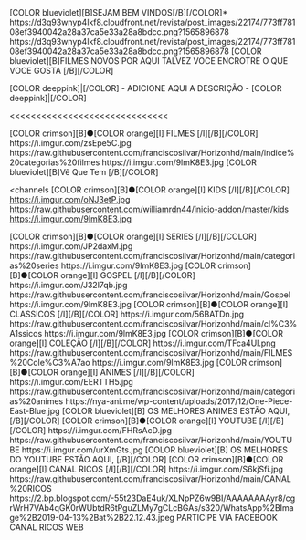 <channels>
<channel>
<name>[COLOR blueviolet][B]SEJAM BEM VINDOS[/B][/COLOR]</name>*
<thumbnail>https://d3q93wnyp4lkf8.cloudfront.net/revista/post_images/22174/773ff78108ef3940042a28a37ca5e33a28a8bdcc.png?1565896878</thumbnail>
<fanart>https://d3q93wnyp4lkf8.cloudfront.net/revista/post_images/22174/773ff78108ef3940042a28a37ca5e33a28a8bdcc.png?1565896878</fanart>
<info>[COLOR blueviolet][B]FILMES NOVOS POR AQUI TALVEZ VOCE ENCROTRE O QUE VOCE GOSTA [/B][/COLOR]</info>


[COLOR deeppink]|[/COLOR] - ADICIONE AQUI A DESCRIÇÃO - [COLOR deeppink]|[/COLOR]</info>
</channel>
</channels>

<<<<<<<<<<<<<<<<<<<<<<<<<<<<<<


<channels>
<channel>
<name>[COLOR crimson][B]●[COLOR orange][I] FILMES [/I][/B][/COLOR]</name>
<thumbnail>https://i.imgur.com/zsEpe5C.jpg</thumbnail>
<externallink>https://raw.githubusercontent.com/franciscosilvar/Horizonhd/main/indice%20categorias%20filmes</externallink>
<fanart>https://i.imgur.com/9lmK8E3.jpg</fanart>
<info>[COLOR blueviolet][B]Vê Que Tem [/B][/COLOR]</info>
</channel>

<channels
<channel>
<name>[COLOR crimson][B]●[COLOR orange][I] KIDS [/I][/B][/COLOR]</name>
<thumbnail>https://i.imgur.com/oNJ3etP.jpg</thumbnail>
<externallink>https://raw.githubusercontent.com/williamrdn44/inicio-addon/master/kids</externallink>
<fanart>https://i.imgur.com/9lmK8E3.jpg</fanart>
</channel>

<channels>
<channel>
<name>[COLOR crimson][B]●[COLOR orange][I] SERIES [/I][/B][/COLOR]</name>
<thumbnail>https://i.imgur.com/JP2daxM.jpg</thumbnail>
<externallink>https://raw.githubusercontent.com/franciscosilvar/Horizonhd/main/categorias%20series</externallink>
<fanart>https://i.imgur.com/9lmK8E3.jpg</fanart>
<info></info>
</channel>
 
<channels>
<channel>
<name>[COLOR crimson][B]●[COLOR orange][I] GOSPEL [/I][/B][/COLOR]</name>
<thumbnail>https://i.imgur.com/J32l7qb.jpg</thumbnail>
<externallink>https://raw.githubusercontent.com/franciscosilvar/Horizonhd/main/Gospel</externallink>
<fanart>https://i.imgur.com/9lmK8E3.jpg</fanart>
</channel>

<channels>
<channel>
<name>[COLOR crimson][B]●[COLOR orange][I] CLASSICOS [/I][/B][/COLOR]</name>
<thumbnail>https://i.imgur.com/56BATDn.jpg</thumbnail>
<externallink>https://raw.githubusercontent.com/franciscosilvar/Horizonhd/main/cl%C3%A1ssicos</externallink>
<fanart>https://i.imgur.com/9lmK8E3.jpg</fanart>
<info></info>
</channel>

<channels>
<channel>
<name>[COLOR crimson][B]●[COLOR orange][I] COLEÇÃO [/I][/B][/COLOR]</name>
<thumbnail>https://i.imgur.com/TFca4Ul.png</thumbnail>
<externallink>https://raw.githubusercontent.com/franciscosilvar/Horizonhd/main/FILMES%20Cole%C3%A7ao</externallink>
<fanart>https://i.imgur.com/9lmK8E3.jpg</fanart>
<info>
</channel>

<channels>
<channel>
<name>[COLOR crimson][B]●[COLOR orange][I] ANIMES [/I][/B][/COLOR]</name>
<thumbnail>https://i.imgur.com/EERTTH5.jpg</thumbnail>
<externallink>https://raw.githubusercontent.com/franciscosilvar/Horizonhd/main/categorias%20animes</externallink>
<fanart>https://nya-ani.me/wp-content/uploads/2017/12/One-Piece-East-Blue.jpg</fanart>
<info>[COLOR blueviolet][B] OS MELHORES ANIMES ESTÃO AQUI, [/B][/COLOR]</info>
</channel>
 
 <channels>
<channel>
<name>[COLOR crimson][B]●[COLOR orange][I] YOUTUBE [/I][/B][/COLOR]</name>
<thumbnail>https://i.imgur.com/FHRsAcD.jpg</thumbnail>
<externallink>https://raw.githubusercontent.com/franciscosilvar/Horizonhd/main/YOUTUBE</externallink>
<fanart>https://i.imgur.com/urXmGts.jpg</fanart>
<info>[COLOR blueviolet][B] OS MELHORES DO YOUTUBE ESTÃO AQUI, [/B][/COLOR]</info>
</channel>
 
<channels>
<channel>
<name>[COLOR crimson][B]●[COLOR orange][I] CANAL RICOS [/I][/B][/COLOR]</name>
<thumbnail>https://i.imgur.com/S6kjSfi.jpg</thumbnail>
<externallink>https://raw.githubusercontent.com/franciscosilvar/Horizonhd/main/CANAL%20RICOS</externallink>
<fanart>https://2.bp.blogspot.com/-55t23DaE4uk/XLNpPZ6w9BI/AAAAAAAAyr8/cgrWrH7VAb4qGK0rWUbtdR6tPguZLMy7gCLcBGAs/s320/WhatsApp%2BImage%2B2019-04-13%2Bat%2B22.12.43.jpeg</fanart>
<info>PARTICIPE VIA FACEBOOK CANAL RICOS WEB<info>
<info>
</channel>

